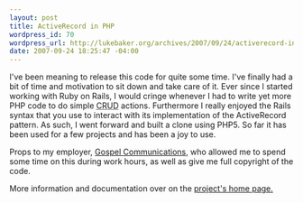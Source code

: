 ```yaml
--- 
layout: post
title: ActiveRecord in PHP
wordpress_id: 70
wordpress_url: http://lukebaker.org/archives/2007/09/24/activerecord-in-php/
date: 2007-09-24 18:25:47 -04:00
---
```

I've been meaning to release this code for quite some time.  I've finally had a bit of time and motivation to sit down and take care of it.  Ever since I started working with Ruby on Rails, I would cringe whenever I had to write yet more PHP code to do simple <acronym title="Create Retrieve Update Delete">CRUD</acronym> actions.  Furthermore I really enjoyed the Rails syntax that you use to interact with its implementation of the ActiveRecord pattern.  As such, I went forward and built a clone using PHP5.  So far it has been used for a few projects and has been a joy to use.

Props to my employer, <a href="http://www.gospelcommunications.org/">Gospel Communications</a>, who allowed me to spend some time on this during work hours, as well as give me full copyright of the code.

More information and documentation over on the <a href="http://lukebaker.org/projects/activerecord-in-php/">project's home page.</a>
